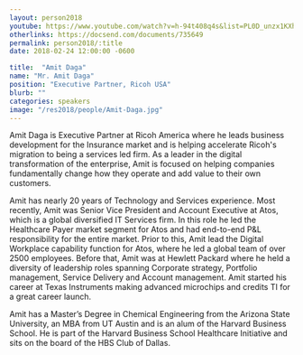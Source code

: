 ```yaml
---
layout: person2018
youtube: https://www.youtube.com/watch?v=h-94t408q4s&list=PL0D_unzx1KXhvrIzPl1j0mrihgq44nGOh&index=13&t=0s
otherlinks: https://docsend.com/documents/735649
permalink: person2018/:title
date: 2018-02-24 12:00:00 -0600

title:  "Amit Daga"
name: "Mr. Amit Daga"
position: "Executive Partner, Ricoh USA"
blurb: ""
categories: speakers
image: "/res2018/people/Amit-Daga.jpg"
---
```


Amit Daga is Executive Partner at Ricoh America where he leads business development for the Insurance market and is helping accelerate Ricoh's migration to being a services led firm. As a leader in the digital transformation of the enterprise, Amit is focused on helping companies fundamentally change how they operate and add value to their own customers.

Amit has nearly 20 years of Technology and Services experience. Most recently, Amit was Senior Vice President and Account Executive at Atos, which is a global diversified IT Services firm. In this role he led the Healthcare Payer market segment for Atos and had end-to-end P&L responsibility for the entire market. Prior to this, Amit lead the Digital Workplace capability function for Atos, where he led a global team of over 2500 employees. Before that, Amit was at Hewlett Packard where he held a diversity of leadership roles spanning Corporate strategy, Portfolio management, Service Delivery and Account management. Amit started his career at Texas Instruments making advanced microchips and credits TI for a great career launch.

 Amit has a Master’s Degree in Chemical Engineering from the Arizona State University, an MBA from UT Austin and is an alum of the Harvard Business School. He is part of the Harvard Business School Healthcare Initiative and sits on the board of the HBS Club of Dallas.
